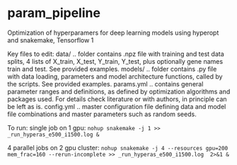# param_pipeline
Optimization of hyperparamers for deep learning models using hyperopt and snakemake, Tensorflow 1

Key files to edit:
data/ .. folder contains .npz file with training and test data splits, 4 lists of X_train, X_test, Y_train, Y_test, plus optionally gene names train and test. See provided examples.
models/ .. folder contains .py file with data loading, parameters and model architecture functions, called by the scripts. See provided examples.
params.yml .. contains general parameter ranges and definitions, as defined by optimization algorithms and packages used. For details check literature or with authors, in principle can be left as is.
config.yml .. master configuration file defining data and model file combinations and master parameters such as random seeds.

To run:
single job on 1 gpu:
`nohup snakemake -j 1 >> _run_hyperas_e500_i1500.log &`

4 parallel jobs on 2 gpu cluster:
`nohup snakemake -j 4 --resources gpu=200 mem_frac=160 --rerun-incomplete >> _run_hyperas_e500_i1500.log  2>&1 &`
